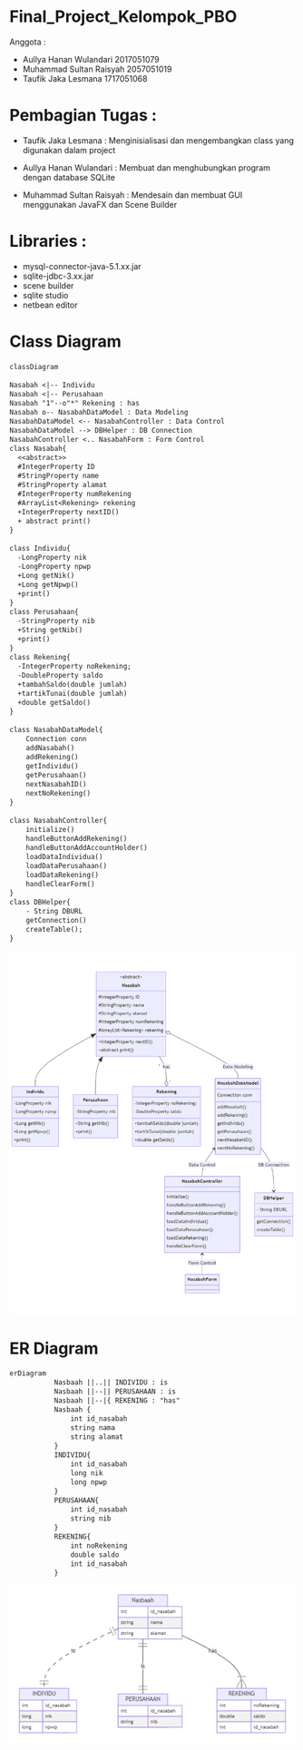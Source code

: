 # Final_Project_Kelompok_PBO

Anggota :

- Aullya Hanan Wulandari  2017051079
- Muhammad Sultan Raisyah 2057051019
- Taufik Jaka Lesmana     1717051068

# Pembagian Tugas :

- Taufik Jaka Lesmana : Menginisialisasi dan mengembangkan class yang digunakan dalam project

- Aullya Hanan Wulandari : Membuat dan menghubungkan program dengan database SQLite

- Muhammad Sultan Raisyah : Mendesain dan membuat GUI menggunakan JavaFX dan Scene Builder

# Libraries :

- mysql-connector-java-5.1.xx.jar
- sqlite-jdbc-3.xx.jar
- scene builder
- sqlite studio
- netbean editor

# Class Diagram

```Language
classDiagram

Nasabah <|-- Individu
Nasabah <|-- Perusahaan
Nasabah "1"--o"*" Rekening : has
Nasabah o-- NasabahDataModel : Data Modeling
NasabahDataModel <-- NasabahController : Data Control
NasabahDataModel --> DBHelper : DB Connection
NasabahController <.. NasabahForm : Form Control
class Nasabah{
  <<abstract>>
  #IntegerProperty ID
  #StringProperty name
  #StringProperty alamat
  #IntegerProperty numRekening
  #ArrayList<Rekening> rekening
  +IntegerProperty nextID()
  + abstract print()
}

class Individu{
  -LongProperty nik
  -LongProperty npwp
  +Long getNik()
  +Long getNpwp()
  +print()
}
class Perusahaan{
  -StringProperty nib
  +String getNib()
  +print()
}
class Rekening{
  -IntegerProperty noRekening;
  -DoubleProperty saldo
  +tambahSaldo(double jumlah)
  +tartikTunai(double jumlah)
  +double getSaldo()
}

class NasabahDataModel{
    Connection conn
    addNasabah()
    addRekening()
    getIndividu()
    getPerusahaan()
    nextNasabahID()
    nextNoRekening()
}

class NasabahController{
    initialize()
    handleButtonAddRekening()
    handleButtonAddAccountHolder()
    loadDataIndividua()
    loadDataPerusahaan()
    loadDataRekening()
    handleClearForm()
}
class DBHelper{
    - String DBURL
    getConnection()
    createTable();
}
```

![plot](ClassDiagram.png)

# ER Diagram

```Language
erDiagram
           Nasbaah ||..|| INDIVIDU : is
           Nasbaah ||--|| PERUSAHAAN : is
           Nasbaah ||--|{ REKENING : "has"
           Nasbaah {
               int id_nasabah
               string nama
               string alamat
           }
           INDIVIDU{
               int id_nasabah
               long nik
               long npwp
           }
           PERUSAHAAN{
               int id_nasabah
               string nib
           }
           REKENING{
               int noRekening
               double saldo
               int id_nasabah
           }
```
![plot](ERDiagram.png)
